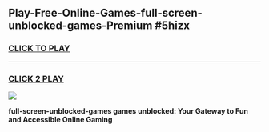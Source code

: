 
## Play-Free-Online-Games-full-screen-unblocked-games-Premium #5hizx
<h3>
<a href="https://premium.freeplayer.one?title=full-screen-unblocked-games&ref=8M">CLICK TO PLAY</a></h3>
<hr>

<h3>
<a href="https://premium.freeplayer.one?title=full-screen-unblocked-games&ref=8M">CLICK 2 PLAY</a>
  
</h3>

<a href="https://premium.freeplayer.one?title=full-screen-unblocked-games&ref=8M"><img src="https://clearcache.store/games.png"></a>


**full-screen-unblocked-games games unblocked: Your Gateway to Fun and Accessible Online Gaming**
